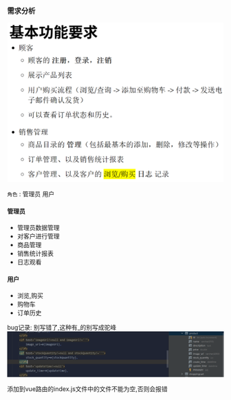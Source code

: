 ###    需求分析
![alt text](images/image.png)

`角色` : 管理员 用户

#### 管理员
- 管理员数据管理
- 对客户进行管理
- 商品管理
- 销售统计报表
- 日志观看

#### 用户
- 浏览,购买
- 购物车
- 订单历史


bug记录:
别写错了,这种有_的别写成驼峰
![alt text](images/image-1.png)


添加到vue路由的index.js文件中的文件不能为空,否则会报错
